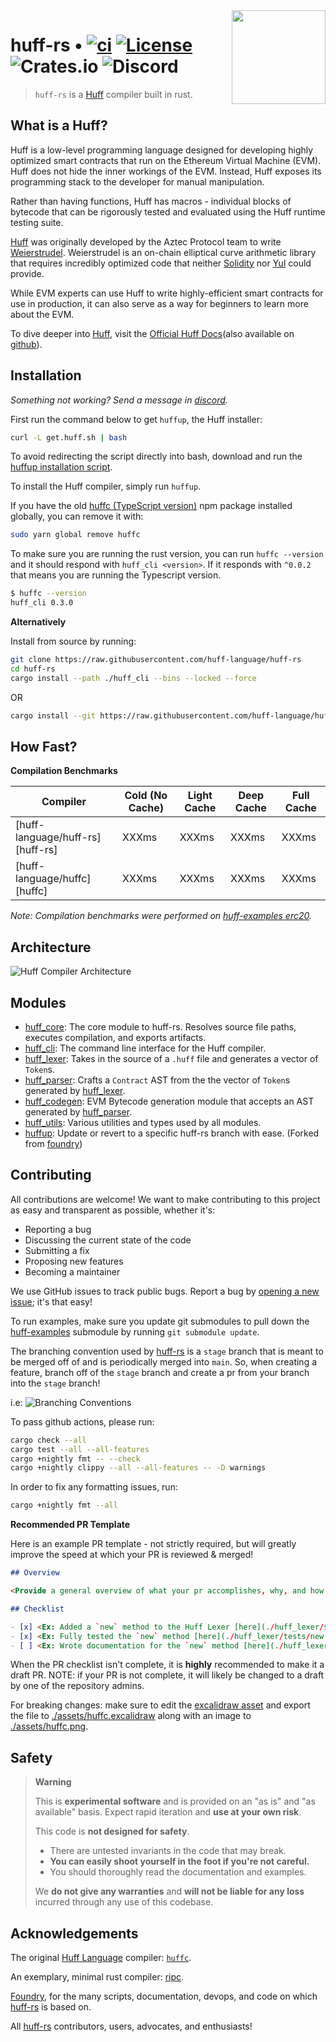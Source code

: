 <img align="right" width="150" height="150" top="100" src="./assets/huff.png">

# huff-rs • [![ci](https://github.com/huff-language/huff-rs/actions/workflows/ci.yaml/badge.svg)](https://github.com/huff-language/huff-rs/actions/workflows/ci.yaml) [![License](https://img.shields.io/badge/License-Apache_2.0-blue.svg)](https://opensource.org/licenses/Apache-2.0) ![Crates.io](https://img.shields.io/crates/v/huff-rs) ![Discord](https://img.shields.io/discord/980519274600882306)

> `huff-rs` is a [Huff](https://github.com/huff-language) compiler built in rust.


## What is a Huff?

Huff is a low-level programming language designed for developing highly optimized smart contracts that run on the Ethereum Virtual Machine (EVM). Huff does not hide the inner workings of the EVM. Instead, Huff exposes its programming stack to the developer for manual manipulation.

Rather than having functions, Huff has macros - individual blocks of bytecode that can be rigorously tested and evaluated using the Huff runtime testing suite.

[Huff](https://github.com/AztecProtocol/huff) was originally developed by the Aztec Protocol team to write [Weierstrudel](https://github.com/aztecprotocol/weierstrudel). Weierstrudel is an on-chain elliptical curve arithmetic library that requires incredibly optimized code that neither [Solidity](https://docs.soliditylang.org/en/v0.8.14/) nor [Yul](https://docs.soliditylang.org/en/v0.8.9/yul.html) could provide.

While EVM experts can use Huff to write highly-efficient smart contracts for use in production, it can also serve as a way for beginners to learn more about the EVM.

To dive deeper into [Huff](https://github.com/huff-language), visit the [Official Huff Docs](https://huff.sh)(also available on [github](https://github.com/huff-language/huff-docs)).


## Installation

_Something not working? Send a message in [discord](https://discord.huff.sh)._

First run the command below to get `huffup`, the Huff installer:

```bash
curl -L get.huff.sh | bash
```

To avoid redirecting the script directly into bash, download and run the [huffup installation script](https://raw.githubusercontent.com/huff-language/huff-rs/main/huffup/install).

To install the Huff compiler, simply run `huffup`.

If you have the old [huffc (TypeScript version)](https://github.com/huff-language/huffc) npm package installed globally, you can remove it with:
```bash
sudo yarn global remove huffc
```

To make sure you are running the rust version, you can run `huffc --version` and it should respond with `huff_cli <version>`.  If it responds with `^0.0.2` that means you are running the Typescript version.
```bash
$ huffc --version
huff_cli 0.3.0
```

**Alternatively**

Install from source by running:

```bash
git clone https://raw.githubusercontent.com/huff-language/huff-rs
cd huff-rs
cargo install --path ./huff_cli --bins --locked --force
```

OR

```bash
cargo install --git https://raw.githubusercontent.com/huff-language/huff-rs --locked huff_cli
```


## How Fast?

**Compilation Benchmarks**

| Compiler                         | Cold (No Cache) | Light Cache | Deep Cache | Full Cache |
| -------------------------------- | --------------- | ----------- | ---------- | ---------- |
| [huff-language/huff-rs][huff-rs] |           XXXms |       XXXms |      XXXms |      XXXms |
| [huff-language/huffc][huffc]     |           XXXms |       XXXms |      XXXms |      XXXms |

_Note: Compilation benchmarks were performed on [huff-examples erc20](https://github.com/huff-language/huff-examples/tree/main/erc20/contracts/ERC20.huff)._


## Architecture

![Huff Compiler Architecture](./assets/huffc.png)


## Modules
* [huff_core](./huff_core): The core module to huff-rs. Resolves source file paths, executes compilation, and exports artifacts.
* [huff_cli](./huff_cli): The command line interface for the Huff compiler.
* [huff_lexer](./huff_lexer): Takes in the source of a `.huff` file and generates a vector of `Token`s.
* [huff_parser](./huff_parser): Crafts a `Contract` AST from the the vector of `Token`s generated by [huff_lexer](./huff_lexer).
* [huff_codegen](./huff_codegen): EVM Bytecode generation module that accepts an AST generated by [huff_parser](./huff_parser).
* [huff_utils](./huff_utils): Various utilities and types used by all modules.
* [huffup](./huffup): Update or revert to a specific huff-rs branch with ease. (Forked from [foundry](https://github.com/foundry-rs/foundry))


## Contributing

All contributions are welcome! We want to make contributing to this project as easy and transparent as possible, whether it's:
  - Reporting a bug
  - Discussing the current state of the code
  - Submitting a fix
  - Proposing new features
  - Becoming a maintainer

We use GitHub issues to track public bugs. Report a bug by [opening a new issue](https://github.com/huff-language/huff-rs/issues/new); it's that easy!

To run examples, make sure you update git submodules to pull down the [huff-examples](./huff-examples/) submodule by running `git submodule update`.

The branching convention used by [huff-rs](https://github.com/huff-language/huff-rs) is a `stage` branch that is meant to be merged off of and is periodically merged into `main`. So, when creating a feature, branch off of the `stage` branch and create a pr from your branch into the `stage` branch!

i.e:
![Branching Conventions](./assets/branching.png)

To pass github actions, please run:

```bash
cargo check --all
cargo test --all --all-features
cargo +nightly fmt -- --check
cargo +nightly clippy --all --all-features -- -D warnings
```

In order to fix any formatting issues, run:

```bash
cargo +nightly fmt --all
```

**Recommended PR Template**

Here is an example PR template - not strictly required, but will greatly improve the speed at which your PR is reviewed & merged!

```md
## Overview

<Provide a general overview of what your pr accomplishes, why, and how (including links)>

## Checklist

- [x] <Ex: Added a `new` method to the Huff Lexer [here](./huff_lexer/src/lib.rs#50)>
- [x] <Ex: Fully tested the `new` method [here](./huff_lexer/tests/new.rs)>
- [ ] <Ex: Wrote documentation for the `new` method [here](./huff_lexer/README.md#20)>
```

When the PR checklist isn't complete, it is **highly** recommended to make it a draft PR. NOTE: if your PR is not complete, it will likely be changed to a draft by one of the repository admins.

For breaking changes: make sure to edit the [excalidraw asset](https://excalidraw.com/#json=9YvTZp-rY9NOQnX9TC8Dz,sVM8vpgvQqGiXNXrBNshTg) and export the file to [./assets/huffc.excalidraw](./assets/huffc.excalidraw) along with an image to [./assets/huffc.png](./assets/huffc.png).


## Safety

> **Warning**
>
> This is **experimental software** and is provided on an "as is" and "as available" basis.
> Expect rapid iteration and **use at your own risk**.
>
> This code is **not designed for safety**.
> - There are untested invariants in the code that may break.
> - **You can easily shoot yourself in the foot if you're not careful.**
> - You should thoroughly read the documentation and examples.
>
> We **do not give any warranties** and **will not be liable for any loss** incurred through any use of this codebase.


## Acknowledgements

The original [Huff Language](https://github.com/huff-language) compiler: [`huffc`](https://github.com/huff-language/huffc).

An exemplary, minimal rust compiler: [ripc](https://github.com/ibraheemdev/ripc).

[Foundry](https://github.com/foundry-rs/foundry), for the many scripts, documentation, devops, and code on which [huff-rs](https://github.com/huff-language/huff-rs) is based on.

All [huff-rs](https://github.com/huff-language/huff-rs) contributors, users, advocates, and enthusiasts!
